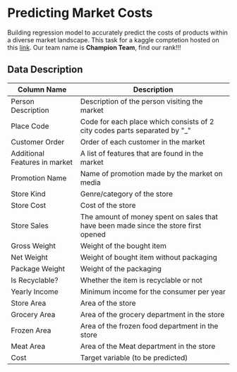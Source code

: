# Predicting Market Costs
Building regression model to accurately predict the costs of products within a diverse market landscape. This task for a kaggle comptetion hosted on this [link](https://www.kaggle.com/competitions/ieee-mansb-victoris-2/). Our team name is **Champion Team**, find our rank!!!

## Data Description

<center>

| Column Name        | Description                                           |
|--------------------|-------------------------------------------------------|
| Person Description | Description of the person visiting the market         |
| Place Code         | Code for each place which consists of 2 city codes parts separated by "_"      |
| Customer Order     | Order of each customer in the market                  |
| Additional Features in market | A list of features that are found in the market                |
| Promotion Name     | Name of promotion made by the market on media        |
| Store Kind         | Genre/category of the store                          |
| Store Cost         | Cost of the store                                    |
| Store Sales        | The amount of money spent on sales that have been made since the store first opened |
| Gross Weight       | Weight of the bought item                            |
| Net Weight         | Weight of bought item without packaging              |
| Package Weight     | Weight of the packaging                              |
| Is Recyclable?     | Whether the item is recyclable or not                |
| Yearly Income      | Minimum income for the consumer per year             |
| Store Area         | Area of the store                                    |
| Grocery Area       | Area of the grocery department in the store          |
| Frozen Area        | Area of the frozen food department in the store      |
| Meat Area          | Area of the Meat department in the store             |
| Cost               | Target variable (to be predicted)                    |

</center>
